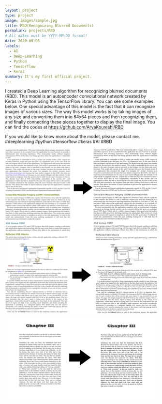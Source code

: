 ```yaml
---
layout: project
type: project
image: images/sample.jpg
title: RBD(Recognizing Blurred Documents)
permalink: projects/RBD
# All dates must be YYYY-MM-DD format!
date: 2020-09-05
labels:
  - AI
  - Deep-Learning
  - Python
  - Tensorflow
  - Keras
summary: It's my first official project.
---
```


I created a Deep Learning algorithm for recognizing blurred documents (RBD).
This model is an autoencoder convolutional network created by Keras in Python using the TensorFlow library.
You can see some examples below.
One special advantage of this model is the fact that it can recognize images of various sizes. The way this model works is by taking images of any size and converting them into 64x64 pieces and then recognizing them, and finally connecting these pieces together to display the final image.
You can find the codes at https://github.com/AryaKoureshi/RBD

If you would like to know more about the model, please contact me.
#deeplearning
#python
#tensorflow
#keras
#AI
#RBD

<div class="ui large rounded images">
  <img class="ui image" src="../images/sample.jpg">
  <img class="ui image" src="../images/sample2.jpg">
  <img class="ui image" src="../images/sample3.jpg">
</div>
